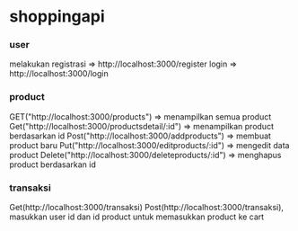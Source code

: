 # shoppingapi

### user 
melakukan registrasi => http://localhost:3000/register
          login      => http://localhost:3000/login
          
### product
  GET("http://localhost:3000/products") => menampilkan semua product
	Get("http://localhost:3000/productsdetail/:id") => menampilkan product berdasarkan id
	Post("http://localhost:3000/addproducts") => membuat product baru
	Put("http://localhost:3000/editproducts/:id") => mengedit data product
	Delete("http://localhost:3000/deleteproducts/:id") => menghapus product berdasarkan id

### transaksi
Get(http://localhost:3000/transaksi)
Post(http://localhost:3000/transaksi), masukkan user id dan id product untuk memasukkan product ke cart
